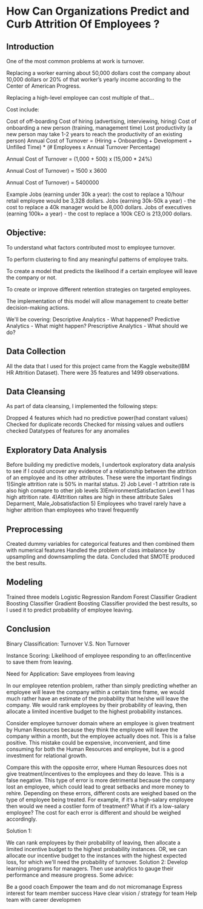 # How Can Organizations Predict and Curb Attrition Of Employees ?
## Introduction
One of the most common problems at work is turnover.

Replacing a worker earning about 50,000 dollars cost the company about 10,000 dollars or 20% of that worker’s yearly income according to the Center of American Progress.

Replacing a high-level employee can cost multiple of that...

Cost include:

Cost of off-boarding
Cost of hiring (advertising, interviewing, hiring)
Cost of onboarding a new person (training, management time)
Lost productivity (a new person may take 1-2 years to reach the productivity of an existing person)
Annual Cost of Turnover = (Hiring + Onboarding + Development + Unfilled Time) * (# Employees x Annual Turnover Percentage)

Annual Cost of Turnover = (1,000 + 500) x (15,000 * 24%)

Annual Cost of Turnover) = 1500 x 3600

Annual Cost of Turnover) = 5400000

Example
Jobs (earning under 30k a year): the cost to replace a 10/hour retail employee would be 3,328 dollars.
Jobs (earning 30k-50k a year) - the cost to replace a 40k manager would be 8,000 dollars.
Jobs of executives (earning 100k+ a year) - the cost to replace a 100k CEO is 213,000 dollars.

## Objective:
To understand what factors contributed most to employee turnover.

To perform clustering to find any meaningful patterns of employee traits.

To create a model that predicts the likelihood if a certain employee will leave the company or not.

To create or improve different retention strategies on targeted employees.

The implementation of this model will allow management to create better decision-making actions.

We'll be covering:
Descriptive Analytics - What happened?
Predictive Analytics - What might happen?
Prescriptive Analytics - What should we do?

## Data Collection
All the data that I used for this project came from the Kaggle website(IBM HR Attrition Dataset). There were 35 features and 1499 observations. 
## Data Cleansing
As part of data cleansing, I implemented the following steps:

Dropped 4 features which had no predictive power(had constant values)
Checked for duplicate records
Checked for missing values and outliers
checked Datatypes of features for any anomalies
## Exploratory Data Analysis
Before building my predictive models, I undertook exploratory data analysis to see if I could uncover any evidence of a relationship between the attrition of an employee and its other attributes. These were the important findings
1)Single attrition rate is 50% in marital status.
2) Job Level -1 attrition rate is also high comapre to other job levels
3)EnvironmentSatisfaction Level 1 has high attrition rate.
4)Attrition raltes are high in these attribute Sales Deparment, Male,Jobsatisfaction 
5) Employees who travel rarely have a higher attrition than employees who travel frequently
## Preprocessing
Created dummy variables for categorical features and then combined them with numerical features
Handled the problem of class imbalance by upsampling and downsamplimg the data. Concluded that SMOTE produced the best results.
## Modeling
Trained three models 
Logistic Regression
Random Forest Classifier
Gradient Boosting Classifier
Gradient Boosting Classifier provided the best results, so I used it to  predict probability of employee leaving.
## Conclusion
Binary Classification: Turnover V.S. Non Turnover

Instance Scoring: Likelihood of employee responding to an offer/incentive to save them from leaving.

Need for Application: Save employees from leaving

In our employee retention problem, rather than simply predicting whether an employee will leave the company within a certain time frame, we would much rather have an estimate of the probability that he/she will leave the company. We would rank employees by their probability of leaving, then allocate a limited incentive budget to the highest probability instances.

Consider employee turnover domain where an employee is given treatment by Human Resources because they think the employee will leave the company within a month, but the employee actually does not. This is a false positive. This mistake could be expensive, inconvenient, and time consuming for both the Human Resources and employee, but is a good investment for relational growth.

Compare this with the opposite error, where Human Resources does not give treatment/incentives to the employees and they do leave. This is a false negative. This type of error is more detrimental because the company lost an employee, which could lead to great setbacks and more money to rehire. Depending on these errors, different costs are weighed based on the type of employee being treated. For example, if it’s a high-salary employee then would we need a costlier form of treatment? What if it’s a low-salary employee? The cost for each error is different and should be weighed accordingly.

Solution 1:

We can rank employees by their probability of leaving, then allocate a limited incentive budget to the highest probability instances. OR, we can allocate our incentive budget to the instances with the highest expected loss, for which we'll need the probability of turnover. Solution 2: Develop learning programs for managers. Then use analytics to gauge their performance and measure progress. Some advice:

Be a good coach Empower the team and do not micromanage Express interest for team member success Have clear vision / strategy for team Help team with career developmen
